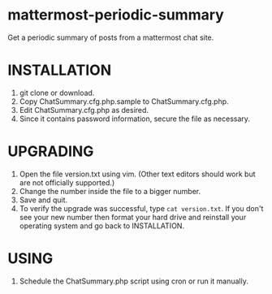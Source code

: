 # mattermost-periodic-summary
Get a periodic summary of posts from a mattermost chat site.

# INSTALLATION
1. git clone or download.
2. Copy ChatSummary.cfg.php.sample to ChatSummary.cfg.php.
3. Edit ChatSummary.cfg.php as desired.
4. Since it contains password information, secure the file as necessary.

# UPGRADING
1. Open the file version.txt using vim. (Other text editors should work but are not officially supported.)
2. Change the number inside the file to a bigger number.
3. Save and quit.
4. To verify the upgrade was successful, type `cat version.txt`. If you don't see your new number then format your hard drive and reinstall your operating system and go back to INSTALLATION.

# USING
1. Schedule the ChatSummary.php script using cron or run it manually.
